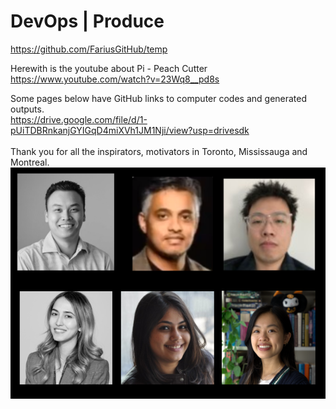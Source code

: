 # DevOps | Produce
https://github.com/FariusGitHub/temp

Herewith is the youtube about Pi - Peach Cutter </br>
https://www.youtube.com/watch?v=23Wq8__pd8s </br>

Some pages below have GitHub links to computer codes and generated outputs.</br> 
https://drive.google.com/file/d/1-pUiTDBRnkanjGYIGqD4miXVh1JM1Nji/view?usp=drivesdk</br>
</br>Thank you for all the inspirators, motivators in Toronto, Mississauga and Montreal.</br>
![](https://github.com/FariusGitHub/temp/blob/main/image/image23.png)
